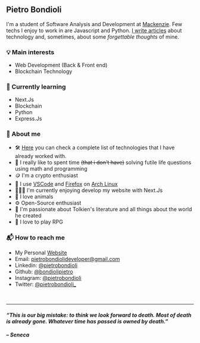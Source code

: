 ##  Pietro Bondioli
I'm a student of Software Analysis and Development at [Mackenzie](https://www.mackenzie.br/). Few techs I enjoy to work in are Javascript and Python. [I write articles](https://www.pietrobondioli.com.br/articles) about technology and, sometimes, about some _forgettable thoughts_ of mine.

### 💡 Main interests
- Web Development (Back & Front end)
- Blockchain Technology

### 🌱 Currently learning
- Next.Js
- Blockchain
- Python
- Express.Js

### 🤔 About me
- 🛠️ [Here](https://www.pietrobondioli.com.br/about) you can check a complete list of technologies that I have already worked with.
- 👾 I really like to spent time ~~(that i don't have)~~ solving futile life questions using math and programming
- 🪙 I'm a crypto enthusiast
- 💼 I use [VSCode](https://code.visualstudio.com/) and [Firefox](https://www.mozilla.org/en-US/firefox/) on [Arch Linux](https://archlinux.org/)
- 👨🏻‍💻 I'm currently enjoying develop my website with Next.Js
- 🐶 I love animals
- ⚙️ Open-Source enthusiast
- 🐉 I'm passionate about Tolkien's literature and all things about the world he created
- 🧙 I love to play RPG

### 📬 How to reach me
- My Personal [Website](https://www.pietrobondioli.com.br/)
- Email: pietrobondiolideveloper@gmail.com
- Linkedin: [@pietrobondioli](https://www.linkedin.com/in/pietrobondioli/)
- Github: [@bondiolipietro](https://github.com/bondiolipietro)
- Instagram: [@pietrobondioli](https://www.instagram.com/pietrobondioli/)
- Twitter: [@pietrobondioli_](https://twitter.com/)

<br />

---

#### _“This is our big mistake: to think we look forward to death. Most of death is already gone. Whatever time has passed is owned by death.”_

#### _– Seneca_
